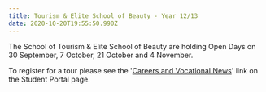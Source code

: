 ```yaml
---
title: Tourism & Elite School of Beauty - Year 12/13
date: 2020-10-20T19:55:50.990Z
---
```

The School of Tourism & Elite School of Beauty are holding Open Days on 30 September, 7 October, 21 October and 4 November. 

To register for a tour please see the '[Careers and Vocational News](https://www.whanganuihigh.school.nz/news-and-events/careers-and-vocational/)' link on the Student Portal page.